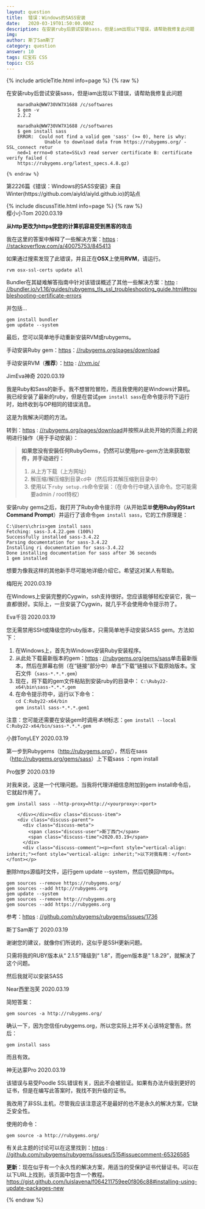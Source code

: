 ```yaml
---
layout: question
title:  错误：Windows的SASS安装
date:   2020-03-19T01:50:00.000Z
description: 在安装ruby后尝试安装sass，但是iam出现以下错误，请帮助我修复此问题    maradhak\`WW730VW7X1688 /c/softwar...
img: 
author: 斯丁Sam斯丁
category: question
answer: 10
tags: 红宝石 CSS
topic: CSS
---
```

<div class="article-root">
  <div class="article">
    {% include articleTitle.html info=page %}
    {% raw %}
    <div class="article-content"><p><font style="vertical-align: inherit;"><font style="vertical-align: inherit;">在安装ruby后尝试安装sass，但是iam出现以下错误，请帮助我修复此问题</font></font></p>

<pre><code>    maradhak@WW730VW7X1688 /c/softwares<font></font>
    $ gem -v<font></font>
    2.2.2<font></font>
<font></font>
    maradhak@WW730VW7X1688 /c/softwares<font></font>
    $ gem install sass<font></font>
    ERROR:  Could not find a valid gem 'sass' (&gt;= 0), here is why:<font></font>
              Unable to download data from https://rubygems.org/ - SSL_connect retur<font></font>
    ned=1 errno=0 state=SSLv3 read server certificate B: certificate verify failed (<font></font>
    https://rubygems.org/latest_specs.4.8.gz)<font></font>
</code></pre></div>
    {% endraw %}
  </div>
  <p class="winter_mark">第2226篇《错误：Windows的SASS安装》来自Winter(https://github.com/aiyld/aiyld.github.io)的站点</p>
  <div class="discuss-wrapper">
    {% include discussTitle.html info=page %}
    {% raw %}
    <div class="discuss-list">
    <div class="discuss-item">
        <div class="discuss-parent">
          <div class="discuss-meta">
            <span class="discuss-user">樱小小Tom</span>
            <span class="discuss-time">2020.03.19</span>
          </div>
          <div class="discuss-comment"><p><strong><font style="vertical-align: inherit;"><font style="vertical-align: inherit;">从http更改为https使您的计算机容易受到黑客的攻击</font></font></strong></p>

<p><font style="vertical-align: inherit;"><font style="vertical-align: inherit;">我在这里的答案中解释了一些解决方案：</font><a href="https://stackoverflow.com/a/40075753/845413"><font style="vertical-align: inherit;">https</font></a><font style="vertical-align: inherit;"> : </font></font><a href="https://stackoverflow.com/a/40075753/845413"><font style="vertical-align: inherit;"><font style="vertical-align: inherit;">//stackoverflow.com/a/40075753/845413</font></font></a></p>

<p><font style="vertical-align: inherit;"><font style="vertical-align: inherit;">如果通过搜索发现了此错误，并且正在</font><strong><font style="vertical-align: inherit;">OSX</font></strong><font style="vertical-align: inherit;">上使用</font></font><strong><font style="vertical-align: inherit;"><font style="vertical-align: inherit;">RVM</font></font></strong><font style="vertical-align: inherit;"><font style="vertical-align: inherit;">，请</font><font style="vertical-align: inherit;">运行。</font></font><strong><font style="vertical-align: inherit;"></font></strong><font style="vertical-align: inherit;"></font></p>

<pre><code>rvm osx-ssl-certs update all
</code></pre>

<p><font style="vertical-align: inherit;"><font style="vertical-align: inherit;">Bundler在其疑难解答指南中针对该错误概述了其他一些解决方案：</font><a href="http://bundler.io/v1.16/guides/rubygems_tls_ssl_troubleshooting_guide.html#troubleshooting-certificate-errors" rel="nofollow noreferrer"><font style="vertical-align: inherit;">http</font></a><font style="vertical-align: inherit;"> : </font></font><a href="http://bundler.io/v1.16/guides/rubygems_tls_ssl_troubleshooting_guide.html#troubleshooting-certificate-errors" rel="nofollow noreferrer"><font style="vertical-align: inherit;"><font style="vertical-align: inherit;">//bundler.io/v1.16/guides/rubygems_tls_ssl_troubleshooting_guide.html#troubleshooting-certificate-errors</font></font></a></p>

<p><font style="vertical-align: inherit;"><font style="vertical-align: inherit;">并包括...</font></font></p>

<pre><code>gem install bundler<font></font>
gem update --system<font></font>
</code></pre>

<p><font style="vertical-align: inherit;"><font style="vertical-align: inherit;">最后，您可以简单地手动重新安装RVM或rubygems。</font></font></p>

<p><font style="vertical-align: inherit;"><font style="vertical-align: inherit;">手动安装Ruby gem：</font><a href="https://rubygems.org/pages/download" rel="nofollow noreferrer"><font style="vertical-align: inherit;">https</font></a><font style="vertical-align: inherit;">：</font></font><a href="https://rubygems.org/pages/download" rel="nofollow noreferrer"><font style="vertical-align: inherit;"><font style="vertical-align: inherit;">//rubygems.org/pages/download</font></font></a></p>

<p><font style="vertical-align: inherit;"><font style="vertical-align: inherit;">手动安装RVM（</font></font><strong><font style="vertical-align: inherit;"><font style="vertical-align: inherit;">推荐</font></font></strong><font style="vertical-align: inherit;"><font style="vertical-align: inherit;">）：</font><a href="http://rvm.io/" rel="nofollow noreferrer"><font style="vertical-align: inherit;">http</font></a><font style="vertical-align: inherit;"> : </font></font><a href="http://rvm.io/" rel="nofollow noreferrer"><font style="vertical-align: inherit;"><font style="vertical-align: inherit;">//rvm.io/</font></font></a></p></div>
        </div></div><div class="discuss-item">
        <div class="discuss-parent">
          <div class="discuss-meta">
            <span class="discuss-user">JimEva神奇</span>
            <span class="discuss-time">2020.03.19</span>
          </div>
          <div class="discuss-comment"><p><font style="vertical-align: inherit;"><font style="vertical-align: inherit;">我是Ruby和Sass的新手。</font><font style="vertical-align: inherit;">我不想冒险冒险，而且我使用的是Windows计算机。</font><font style="vertical-align: inherit;">我已经安装了最新的ruby，但是在尝试</font></font><code>gem install sass</code><font style="vertical-align: inherit;"><font style="vertical-align: inherit;">在命令提示符下</font><font style="vertical-align: inherit;">运行时，始终收到与OP相同的错误消息</font><font style="vertical-align: inherit;">。  </font></font></p>

<p><font style="vertical-align: inherit;"><font style="vertical-align: inherit;">这是为我解决问题的方法。</font></font></p>

<p><font style="vertical-align: inherit;"><font style="vertical-align: inherit;">转到：</font></font><a href="https://rubygems.org/pages/download" rel="nofollow noreferrer"><font style="vertical-align: inherit;"><font style="vertical-align: inherit;">https</font></font></a><font style="vertical-align: inherit;"><font style="vertical-align: inherit;"> : </font><a href="https://rubygems.org/pages/download" rel="nofollow noreferrer"><font style="vertical-align: inherit;">//rubygems.org/pages/download</font></a><font style="vertical-align: inherit;">并按照从此处开始的页面上的说明进行操作（用于手动安装）：</font></font></p>

<blockquote>
  <p><strong><font style="vertical-align: inherit;"><font style="vertical-align: inherit;">如果您没有安装任何RubyGems，仍然可以使用pre-gem方法来获取软件，并手动进行：</font></font></strong></p>
  
  <ol>
  <li><font style="vertical-align: inherit;"><font style="vertical-align: inherit;">从上方下载（上方网址）</font></font></li>
  <li><font style="vertical-align: inherit;"><font style="vertical-align: inherit;">解压缩/解压缩到目录</font></font><code>cd</code><font style="vertical-align: inherit;"><font style="vertical-align: inherit;">中（然后将其</font><font style="vertical-align: inherit;">解压缩到目录中</font><font style="vertical-align: inherit;">）</font></font></li>
  <li><font style="vertical-align: inherit;"><font style="vertical-align: inherit;">使用以下</font></font><code>ruby setup.rb</code><font style="vertical-align: inherit;"><font style="vertical-align: inherit;">命令</font><font style="vertical-align: inherit;">安装：（</font><font style="vertical-align: inherit;">在命令行中键入该命令。您可能需要admin / root特权）</font></font></li>
  </ol>
</blockquote>

<p><font style="vertical-align: inherit;"><font style="vertical-align: inherit;">安装ruby gems之后，我打开了Ruby命令提示符（</font><font style="vertical-align: inherit;">从开始菜单</font></font><strong><font style="vertical-align: inherit;"><font style="vertical-align: inherit;">使用Ruby的Start Command Prompt</font></font></strong><font style="vertical-align: inherit;"><font style="vertical-align: inherit;">）并运行了该命令</font></font><code>gem install sass</code><font style="vertical-align: inherit;"><font style="vertical-align: inherit;">，它的工作原理是：</font></font></p>

<pre><code>C:\Users\chris&gt;gem install sass<font></font>
Fetching: sass-3.4.22.gem (100%)<font></font>
Successfully installed sass-3.4.22<font></font>
Parsing documentation for sass-3.4.22<font></font>
Installing ri documentation for sass-3.4.22<font></font>
Done installing documentation for sass after 36 seconds<font></font>
1 gem installed<font></font>
</code></pre>

<p><font style="vertical-align: inherit;"><font style="vertical-align: inherit;">想要为像我这样的其他新手尽可能地详细介绍它。</font><font style="vertical-align: inherit;">希望这对某人有帮助。</font></font></p></div>
        </div></div><div class="discuss-item">
        <div class="discuss-parent">
          <div class="discuss-meta">
            <span class="discuss-user">梅阳光</span>
            <span class="discuss-time">2020.03.19</span>
          </div>
          <div class="discuss-comment"><p><font style="vertical-align: inherit;"><font style="vertical-align: inherit;">在Windows上安装完整的Cygwin，ssh支持很好。</font><font style="vertical-align: inherit;">您应该能够轻松安装它，我一直都很好。</font><font style="vertical-align: inherit;">实际上，一旦安装了Cygwin，就几乎不会使用命令提示符了。</font></font></p></div>
        </div></div><div class="discuss-item">
        <div class="discuss-parent">
          <div class="discuss-meta">
            <span class="discuss-user">Eva千羽</span>
            <span class="discuss-time">2020.03.19</span>
          </div>
          <div class="discuss-comment"><p><font style="vertical-align: inherit;"><font style="vertical-align: inherit;">您无需禁用SSH或降级您的ruby版本，只需简单地手动安装SASS gem。</font><font style="vertical-align: inherit;">方法如下：</font></font></p>

<ol>
<li><font style="vertical-align: inherit;"><font style="vertical-align: inherit;">在Windows上，首先为Windows安装Ruby安装程序。</font></font></li>
<li><font style="vertical-align: inherit;"><font style="vertical-align: inherit;">从此处下载最新版本的gem：</font></font><a href="https://rubygems.org/gems/sass" rel="nofollow noreferrer"><font style="vertical-align: inherit;"><font style="vertical-align: inherit;">https</font></font></a><font style="vertical-align: inherit;"><font style="vertical-align: inherit;"> :
 </font><a href="https://rubygems.org/gems/sass" rel="nofollow noreferrer"><font style="vertical-align: inherit;">//rubygems.org/gems/sass</font></a><font style="vertical-align: inherit;">单击最新版本，然后在屏幕右侧（在“链接”部分中）单击“下载”链接以下载原始版本。宝石文件（</font></font><code>sass-*.*.*.gem</code><font style="vertical-align: inherit;"><font style="vertical-align: inherit;">）</font></font></li>
<li><font style="vertical-align: inherit;"><font style="vertical-align: inherit;">现在，将下载的gem文件粘贴到安装ruby的目录中： </font></font><code>C:\Ruby22-x64\bin\sass-*.*.*.gem</code></li>
<li><font style="vertical-align: inherit;"><font style="vertical-align: inherit;">在命令提示符中，运行以下命令：</font></font><br>
<code>cd C:Ruby22-x64/bin</code><br>
<code>gem install sass-*.*.*.gem1</code></li>
</ol>

<p><font style="vertical-align: inherit;"><font style="vertical-align: inherit;">注意：您可能还需要</font><font style="vertical-align: inherit;">在安装gem时</font><font style="vertical-align: inherit;">调用</font></font><em><font style="vertical-align: inherit;"><font style="vertical-align: inherit;">本地</font></font></em><font style="vertical-align: inherit;"><font style="vertical-align: inherit;">标志：</font></font><code>gem install --local C:Ruby22-x64/bin/sass-*.*.*.gem</code></p></div>
        </div></div><div class="discuss-item">
        <div class="discuss-parent">
          <div class="discuss-meta">
            <span class="discuss-user">小胖TonyLEY</span>
            <span class="discuss-time">2020.03.19</span>
          </div>
          <div class="discuss-comment"><p><font style="vertical-align: inherit;"><font style="vertical-align: inherit;">第一步到Rubygems（</font></font><a href="http://rubygems.org/" rel="nofollow"><font style="vertical-align: inherit;"><font style="vertical-align: inherit;">http://rubygems.org/</font></font></a><font style="vertical-align: inherit;"><font style="vertical-align: inherit;">），然后在sass（</font></font><a href="http://rubygems.org/gems/sass" rel="nofollow"><font style="vertical-align: inherit;"><font style="vertical-align: inherit;">http://rubygems.org/gems/sass</font></font></a><font style="vertical-align: inherit;"><font style="vertical-align: inherit;">）</font><font style="vertical-align: inherit;">上下载sass </font><font style="vertical-align: inherit;">：npm install</font></font></p></div>
        </div></div><div class="discuss-item">
        <div class="discuss-parent">
          <div class="discuss-meta">
            <span class="discuss-user">Pro伽罗</span>
            <span class="discuss-time">2020.03.19</span>
          </div>
          <div class="discuss-comment"><p><font style="vertical-align: inherit;"><font style="vertical-align: inherit;">对我来说，这是一个代理问题。</font><font style="vertical-align: inherit;">当我将代理详细信息附加到gem install命令后，它就起作用了。</font></font></p>

<pre><code>gem install sass --http-proxy=http://&lt;yourproxy&gt;:&lt;port&gt;
</code></pre></div>
        </div></div><div class="discuss-item">
        <div class="discuss-parent">
          <div class="discuss-meta">
            <span class="discuss-user">斯丁西门</span>
            <span class="discuss-time">2020.03.19</span>
          </div>
          <div class="discuss-comment"><p><font style="vertical-align: inherit;"><font style="vertical-align: inherit;">以下对我有用：</font></font></p>

<p><font style="vertical-align: inherit;"><font style="vertical-align: inherit;">删除https源临时文件，运行gem update --system，然后切换回https。</font></font></p>

<pre><code>gem sources --remove https://rubygems.org/<font></font>
gem sources --add http://rubygems.org<font></font>
gem update --system<font></font>
gem sources --remove http://rubygems.org<font></font>
gem sources --add https://rubygems.org<font></font>
</code></pre>

<p><font style="vertical-align: inherit;"><font style="vertical-align: inherit;">参考：</font><a href="https://github.com/rubygems/rubygems/issues/1736" rel="noreferrer"><font style="vertical-align: inherit;">https</font></a><font style="vertical-align: inherit;"> : </font></font><a href="https://github.com/rubygems/rubygems/issues/1736" rel="noreferrer"><font style="vertical-align: inherit;"><font style="vertical-align: inherit;">//github.com/rubygems/rubygems/issues/1736</font></font></a></p></div>
        </div></div><div class="discuss-item">
        <div class="discuss-parent">
          <div class="discuss-meta">
            <span class="discuss-user">斯丁Sam斯丁</span>
            <span class="discuss-time">2020.03.19</span>
          </div>
          <div class="discuss-comment"><p><font style="vertical-align: inherit;"><font style="vertical-align: inherit;">谢谢您的建议，就像你们所说的，这似乎是SSH更新问题。</font></font></p>

<p><font style="vertical-align: inherit;"><font style="vertical-align: inherit;">只需将我的RUBY版本从“ 2.1.5”降级到“ 1.8”，而gem版本是“ 1.8.29”，就解决了这个问题。</font></font></p>

<p><font style="vertical-align: inherit;"><font style="vertical-align: inherit;">然后我就可以安装SASS</font></font></p></div>
        </div></div><div class="discuss-item">
        <div class="discuss-parent">
          <div class="discuss-meta">
            <span class="discuss-user">Near西里泡芙</span>
            <span class="discuss-time">2020.03.19</span>
          </div>
          <div class="discuss-comment"><p><font style="vertical-align: inherit;"><font style="vertical-align: inherit;">简短答案：</font></font></p>

<pre><code>gem sources -a http://rubygems.org/
</code></pre>

<p><font style="vertical-align: inherit;"><font style="vertical-align: inherit;">确认一下，因为您信任rubygems.org，所以您实际上并不关心该特定警告。</font><font style="vertical-align: inherit;">然后：</font></font></p>

<pre><code>gem install sass
</code></pre>

<p><font style="vertical-align: inherit;"><font style="vertical-align: inherit;">而且有效。</font></font></p></div>
        </div></div><div class="discuss-item">
        <div class="discuss-parent">
          <div class="discuss-meta">
            <span class="discuss-user">神无达蒙Pro</span>
            <span class="discuss-time">2020.03.19</span>
          </div>
          <div class="discuss-comment"><p><font style="vertical-align: inherit;"><font style="vertical-align: inherit;">该错误与易受Poodle SSL错误有关，因此不会被验证。</font><font style="vertical-align: inherit;">如果有办法升级到更好的证书，但是在编写此答案时，我找不到升级的证书。</font></font></p>

<p><font style="vertical-align: inherit;"><font style="vertical-align: inherit;">我改用了非SSL主机，尽管我应该注意这不是最好的也不是永久的解决方案，它缺乏安全性。 </font></font></p>

<p><font style="vertical-align: inherit;"><font style="vertical-align: inherit;">使用的命令： </font></font></p>

<pre><code>gem source -a http://rubygems.org/
</code></pre>

<p><font style="vertical-align: inherit;"><font style="vertical-align: inherit;">有关此主题的讨论可以在这里找到：</font><a href="https://github.com/rubygems/rubygems/issues/515#issuecomment-65326585"><font style="vertical-align: inherit;">https</font></a><font style="vertical-align: inherit;"> : </font></font><a href="https://github.com/rubygems/rubygems/issues/515#issuecomment-65326585"><font style="vertical-align: inherit;"><font style="vertical-align: inherit;">//github.com/rubygems/rubygems/issues/515#issuecomment-65326585</font></font></a></p>

<p><strong><font style="vertical-align: inherit;"><font style="vertical-align: inherit;">更新</font></font></strong><font style="vertical-align: inherit;"><font style="vertical-align: inherit;">：现在似乎有一个永久性的解决方案，用适当的受保护证书代替证书。</font><font style="vertical-align: inherit;">可以在以下URL上找到，该页面中包含一个教程。
</font></font><a href="https://gist.github.com/luislavena/f064211759ee0f806c88#installing-using-update-packages-new"><font style="vertical-align: inherit;"><font style="vertical-align: inherit;">https://gist.github.com/luislavena/f064211759ee0f806c88#installing-using-update-packages-new</font></font></a></p></div>
        </div></div>
    </div>
    {% endraw %}
  </div>
<div>
